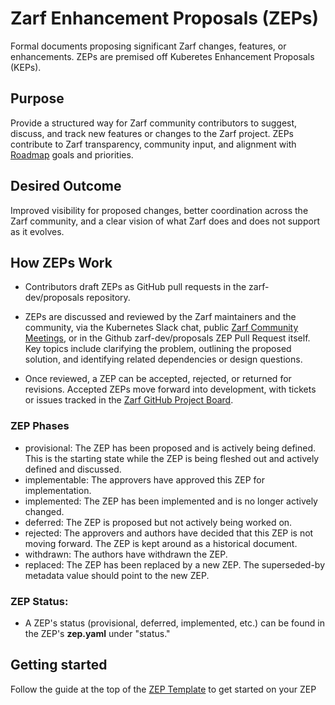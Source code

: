 # Zarf Enhancement Proposals (ZEPs)
Formal documents proposing significant Zarf changes, features, or enhancements.  ZEPs are premised off Kuberetes Enhancement Proposals (KEPs).

## Purpose
Provide a structured way for Zarf community contributors to suggest, discuss, and track new features or changes to the Zarf project. ZEPs contribute to Zarf transparency, community input, and alignment with [Roadmap](https://docs.zarf.dev/roadmap) goals and priorities.

## Desired Outcome
Improved visibility for proposed changes, better coordination across the Zarf community, and a clear vision of what Zarf does and does not support as it evolves.⁠

## How ZEPs Work
- Contributors draft ZEPs as GitHub pull requests in the zarf-dev/proposals repository.

- ZEPs are discussed and reviewed by the Zarf maintainers and the community, via the Kubernetes Slack chat, public [Zarf Community Meetings](https://www.google.com/url?q=https://zoom-lfx.platform.linuxfoundation.org/meeting/97461829237?password%3Dadd48ad5-fc07-4951-96d2-531b72d2a5dc&sa=D&source=calendar&ust=1747595030129732&usg=AOvVaw3mFLYGKyTC_8Q97lGnHegX), or in the Github zarf-dev/proposals ZEP Pull Request itself. Key topics include clarifying the problem, outlining the proposed solution, and identifying related dependencies or design questions.⁠
⁠​
- Once reviewed, a ZEP can be accepted, rejected, or returned for revisions. Accepted ZEPs move forward into development, with tickets or issues tracked in the [Zarf GitHub Project Board](https://github.com/orgs/zarf-dev/projects/1).⁠
⁠
### ZEP Phases
- provisional: The ZEP has been proposed and is actively being defined. This is the starting state while the ZEP is being fleshed out and actively defined and discussed.
- implementable: The approvers have approved this ZEP for implementation.
- implemented: The ZEP has been implemented and is no longer actively changed.
- deferred: The ZEP is proposed but not actively being worked on.
- rejected: The approvers and authors have decided that this ZEP is not moving forward. The ZEP is kept around as a historical document.
- withdrawn: The authors have withdrawn the ZEP.
- replaced: The ZEP has been replaced by a new ZEP. The superseded-by metadata value should point to the new ZEP.

### ZEP Status:
- A ZEP's status (provisional, deferred, implemented, etc.) can be found in the ZEP's **zep.yaml** under "status."

## Getting started
Follow the guide at the top of the [ZEP Template](NNNN-zep-template/zep.yaml) to get started on your ZEP
